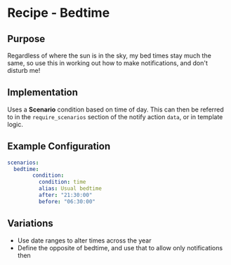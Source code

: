 # Recipe - Bedtime

## Purpose

Regardless of where the sun is in the sky, my bed times stay much the same, so
use this in working out how to make notifications, and don't disturb me!

## Implementation

Uses a **Scenario** condition based on time of day. This can then be referred to in the `require_scenarios`
section of the notify action `data`, or in template logic.

## Example Configuration

```yaml
scenarios:
  bedtime:
        condition:
          condition: time
          alias: Usual bedtime
          after: "21:30:00"
          before: "06:30:00"
```

## Variations

- Use date ranges to alter times across the year
- Define the opposite of bedtime, and use that to allow only notifications then
